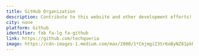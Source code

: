 ```yaml
---
title: GitHub Organization
description: Contribute to this website and other development efforts!
city: none
platform: Github
identifier: fab fa-lg fa-github
link: https://github.com/techqueria
image: https://cdn-images-1.medium.com/max/2000/1*CmjmgiI3Sr6oByNZ81pkhQ.jpeg
---
```

